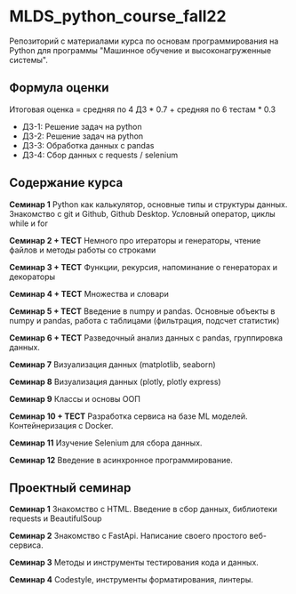 # MLDS_python_course_fall22

Репозиторий с материалами курса по основам программирования на Python для программы "Машинное обучение и высоконагруженные системы".

## Формула оценки

Итоговая оценка = средняя по 4 ДЗ * 0.7 + средняя по 6 тестам * 0.3

* ДЗ-1: Решение задач на python
* ДЗ-2: Решение задач на python
* ДЗ-3: Обработка данных с pandas
* ДЗ-4: Сбор данных с requests / selenium

## Содержание курса

**Семинар 1**
Python как калькулятор, основные типы и структуры данных. Знакомство с git и Github, Github Desktop. Условный оператор, циклы while и for

**Семинар 2 + ТЕСТ**
Немного про итераторы и генераторы, чтение файлов и методы работы со строками

**Семинар 3 + ТЕСТ**
Функции, рекурсия, напоминание о генераторах и декораторы

**Семинар 4 + ТЕСТ**
Множества и словари

**Семинар 5 + ТЕСТ**
Введение в numpy и pandas. Основные объекты в numpy и pandas, работа с таблицами (фильтрация, подсчет статистик)

**Семинар 6 + ТЕСТ**
Разведочный анализ данных с pandas, группировка данных.

**Семинар 7**
Визуализация данных (matplotlib, seaborn)

**Семинар 8**
Визуализация данных (plotly, plotly express)

**Семинар 9**
Классы и основы ООП

**Семинар 10 + ТЕСТ**
Разработка сервиса на базе ML моделей. Контейнеризация с Docker.

**Семинар 11**
Изучение Selenium для сбора данных.

**Семинар 12**
Введение в асинхронное программирование.

## Проектный семинар

**Семинар 1**
Знакомство с HTML. Введение в сбор данных, библиотеки requests и BeautifulSoup

**Семинар 2** 
Знакомство с FastApi. Написание своего простого веб-сервиса.

**Семинар 3**
Методы и инструменты тестирования кода и данных.

**Семинар 4**
Codestyle, инструменты форматирования, линтеры.
